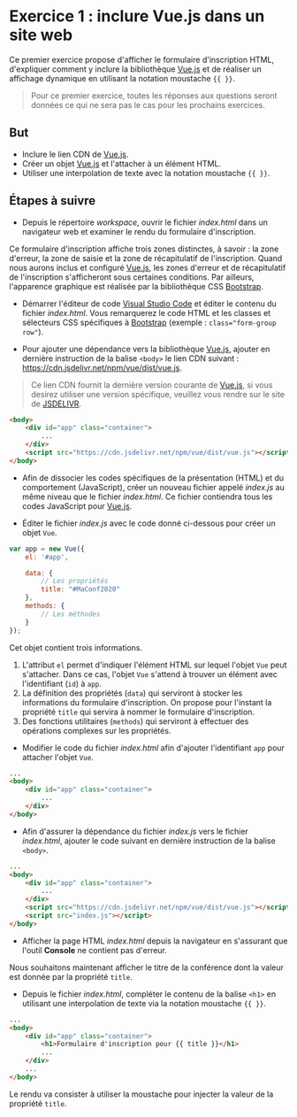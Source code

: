 # Exercice 1 : inclure Vue.js dans un site web

Ce premier exercice propose d'afficher le formulaire d'inscription HTML, d'expliquer comment y inclure la bibliothèque [Vue.js](https://vuejs.org/) et de réaliser un affichage dynamique en utilisant la notation moustache `{{ }}`.

> Pour ce premier exercice, toutes les réponses aux questions seront données ce qui ne sera pas le cas pour les prochains exercices. 

## But

* Inclure le lien CDN de [Vue.js](https://vuejs.org/).
* Créer un objet [Vue.js](https://vuejs.org/) et l'attacher à un élément HTML.
* Utiliser une interpolation de texte avec la notation moustache `{{ }}`.

## Étapes à suivre

* Depuis le répertoire _workspace_, ouvrir le fichier _index.html_ dans un navigateur web et examiner le rendu du formulaire d'inscription.

Ce formulaire d'inscription affiche trois zones distinctes, à savoir : la zone d'erreur, la zone de saisie et la zone de récapitulatif de l'inscription. Quand nous aurons inclus et configuré [Vue.js](https://vuejs.org/), les zones d'erreur et de récapitulatif de l'inscription s'afficheront sous certaines conditions. Par ailleurs, l'apparence graphique est réalisée par la bibliothèque CSS [Bootstrap](https://getbootstrap.com/).

* Démarrer l'éditeur de code [Visual Studio Code](https://code.visualstudio.com/) et éditer le contenu du fichier _index.html_. Vous remarquerez le code HTML et les classes et sélecteurs CSS spécifiques à [Bootstrap](https://getbootstrap.com/) (exemple : `class="form-group row"`).

* Pour ajouter une dépendance vers la bibliothèque [Vue.js](https://vuejs.org/), ajouter en dernière instruction de la balise `<body>` le lien CDN suivant : https://cdn.jsdelivr.net/npm/vue/dist/vue.js.

> Ce lien CDN fournit la dernière version courante de [Vue.js](https://vuejs.org/), si vous desirez utiliser une version spécifique, veuillez vous rendre sur le site de [JSDELIVR](https://www.jsdelivr.com/package/npm/vue).

```html
<body>
    <div id="app" class="container">
        ...
    </div>
    <script src="https://cdn.jsdelivr.net/npm/vue/dist/vue.js"></script>
</body>
```

* Afin de dissocier les codes spécifiques de la présentation (HTML) et du comportement (JavaScript), créer un nouveau fichier appelé _index.js_ au même niveau que le fichier _index.html_. Ce fichier contiendra tous les codes JavaScript pour [Vue.js](https://vuejs.org/).

* Éditer le fichier _index.js_ avec le code donné ci-dessous pour créer un objet `Vue`.

```JavaScript
var app = new Vue({
    el: '#app',

    data: {
        // Les propriétés
        title: "#MaConf2020"
    },
    methods: {
        // Les méthodes
    }
});
```

Cet objet contient trois informations.

1. L'attribut `el` permet d'indiquer l'élément HTML sur lequel l'objet `Vue` peut s'attacher. Dans ce cas, l'objet `Vue` s'attend à trouver un élément avec l'identifiant (`id`) à `app`.
2. La définition des propriétés (`data`) qui serviront à stocker les informations du formulaire d'inscription. On propose pour l'instant la propriété `title` qui servira à nommer le formulaire d'inscription.
3. Des fonctions utilitaires (`methods`) qui serviront à effectuer des opérations complexes sur les propriétés.

* Modifier le code du fichier _index.html_ afin d'ajouter l'identifiant `app` pour attacher l'objet `Vue`.

```html
...
<body>
    <div id="app" class="container">
        ...
    </div>
</body>
```

* Afin d'assurer la dépendance du fichier _index.js_ vers le fichier _index.html_, ajouter le code suivant en dernière instruction de la balise `<body>`.

```html
...
<body>
    <div id="app" class="container">
        ...
    </div>
    <script src="https://cdn.jsdelivr.net/npm/vue/dist/vue.js"></script>
    <script src="index.js"></script>
</body>
```

* Afficher la page HTML _index.html_ depuis la navigateur en s'assurant que l'outil **Console** ne contient pas d'erreur.

Nous souhaitons maintenant afficher le titre de la conférence dont la valeur est donnée par la propriété `title`. 

* Depuis le fichier _index.html_, compléter le contenu de la balise `<h1>` en utilisant une interpolation de texte via la notation moustache `{{ }}`.

```html
...
<body>
    <div id="app" class="container">
        <h1>Formulaire d'inscription pour {{ title }}</h1>
        ...
    </div>
    ...
</body>
```

Le rendu va consister à utiliser la moustache pour injecter la valeur de la propriété `title`.